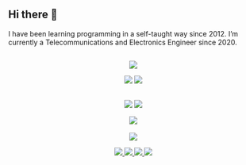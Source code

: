 ## Hi there 👋

I have been learning programming in a self-taught way since 2012. I’m currently a Telecommunications and Electronics Engineer since 2020.


## 


<div align="center" class="codeproject">
	<a href="https://www.codeproject.com/Members/sirett"><img src="https://img.shields.io/badge/CodeProject-here-orange.svg?logo=codeproject"></a>
	<p>
		<a href="https://www.codeproject.com/script/Membership/View.aspx?mid=12483808"><img src="https://img.shields.io/badge/dynamic/xml?label=Reputation&query=%2F%2Ftd%5B%40class%3D%27repscore%20theme-fore%27%5D%5B1%5D&url=https%3A%2F%2Fwww.codeproject.com%2Fmembers%2Fflair%2F12483808"></a>
		<a href="https://www.codeproject.com/Articles/sirett#Article"><img src="https://img.shields.io/badge/dynamic/xml?label=Articles&query=%2F%2Ftd%5B%40class%3D%27artcount%27%5D&url=https%3A%2F%2Fwww.codeproject.com%2Fmembers%2Fflair%2F12483808"><a/>
	</p>	
</div>

##

<p align="center">
	<a href="https://github.com/gsirettito"><img src="https://gpvc.arturio.dev/gsirettito"></a> <!--Profile views-->
	<a href="mailto:guillermosiret@gmail.com"><img src="https://img.shields.io/badge/Contact_me-here-purple.svg"></a> <!--Contact-->
</p>

<p align="center">
	<a href=""><img src="https://github-profile-trophy.vercel.app/?username=gsirettito&no-frame=true&theme=monokai"></a><br><br> <!--Trophies-->
	<img src="https://github-readme-stats.vercel.app/api?username=gsirettito&hide_border=true&show_icons=true&locale=en&theme=monokai"><br>
</p>

<!--
**gsirettito/gsirettito** is a ✨ _special_ ✨ repository because its `README.md` (this file) appears on your GitHub profile.

Here are some ideas to get you started:

- 🔭 I’m currently working on ...
- 🌱 I’m currently learning ...
- 👯 I’m looking to collaborate on ...
- 🤔 I’m looking for help with ...
- 💬 Ask me about ...
- 📫 How to reach me: ...
- 😄 Pronouns: ...
- ⚡ Fun fact: ...
-->


<p align="center">
  <a href="https://github.com/gsirettito/gsirettito/issues">
    <img src="https://img.shields.io/github/issues/gsirettito/gsirettito"/> 
  </a>
  <a href="https://github.com/gsirettito/gsirettito/network/members">
    <img src="https://img.shields.io/github/forks/gsirettito/gsirettito"/> 
  </a>  
  <a href="https://github.com/gsirettito/gsirettito/stargazers">
    <img src="https://img.shields.io/github/stars/gsirettito/gsirettito"/> 
  </a>
    <a href="https://github.com/gsirettito/gsirettito/LICENSE">
    <img src="https://img.shields.io/github/license/gsirettito/gsirettito"/> 
  </a>
</p>
